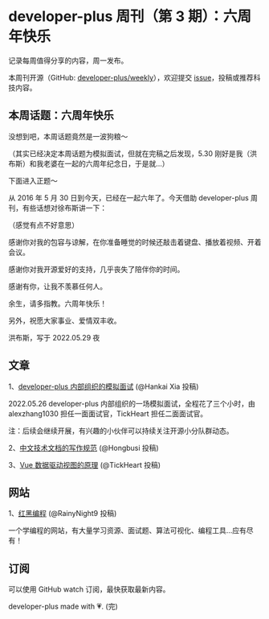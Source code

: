 # developer-plus 周刊（第 3 期）：六周年快乐

记录每周值得分享的内容，周一发布。

本周刊开源（GitHub: [developer-plus/weekly](https://github.com/developer-plus/weekly)），欢迎提交 [issue](https://github.com/developer-plus/weekly/issues/new/choose)，投稿或推荐科技内容。

## 本周话题：六周年快乐

没想到吧，本周话题竟然是一波狗粮～

（其实已经决定本周话题为模拟面试，但就在完稿之后发现，5.30 刚好是我（洪布斯）和我老婆在一起的六周年纪念日，于是就...）

下面进入正题～

从 2016 年 5 月 30 日到今天，已经在一起六年了。今天借助 developer-plus 周刊，有些话想对徐布斯讲一下：

（感觉有点不好意思）

感谢你对我的包容与谅解，在你准备睡觉的时候还敲击着键盘、播放着视频、开着会议。

感谢你对我开源爱好的支持，几乎丧失了陪伴你的时间。

感谢有你，让我不羡慕任何人。

余生，请多指教。六周年快乐！

另外，祝愿大家事业、爱情双丰收。

洪布斯，写于 2022.05.29 夜

## 文章

1、[developer-plus 内部组织的模拟面试](https://github.com/developer-plus/interview/blob/main/mock-interview/Hongbusi-20220526.md) (@Hankai Xia 投稿)

2022.05.26 developer-plus 内部组织的一场模拟面试，全程花了三个小时，由 alexzhang1030 担任一面面试官，TickHeart 担任二面面试官。

注：后续会继续开展，有兴趣的小伙伴可以持续关注开源小分队群动态。

2、[中文技术文档的写作规范](https://github.com/ruanyf/document-style-guide) (@Hongbusi 投稿)

3、[Vue 数据驱动视图的原理](https://juejin.cn/post/6999416188241608734) (@TickHeart 投稿)

## 网站

1、[红黑编程](http://www.rbtree.cn) (@RainyNight9 投稿)

一个学编程的网站，有大量学习资源、面试题、算法可视化、编程工具...应有尽有！

## 订阅

可以使用 GitHub watch 订阅，最快获取最新内容。

developer-plus made with 💗. (完)

